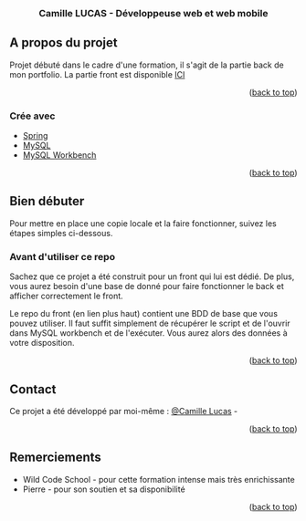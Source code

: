 <div id="top"></div>

<!-- PROJECT SHIELDS -->
<!--
*** I'm using markdown "reference style" links for readability.
*** Reference links are enclosed in brackets [ ] instead of parentheses ( ).
*** See the bottom of this document for the declaration of the reference variables
*** for contributors-url, forks-url, etc. This is an optional, concise syntax you may use.
*** https://www.markdownguide.org/basic-syntax/#reference-style-links
-->

<!-- PROJECT LOGO -->
<br />
<div align="center">
<h3 align="center">Camille LUCAS - Développeuse web et web mobile</h3>
</div>


<!-- ABOUT THE PROJECT -->
## A propos du projet

Projet débuté dans le cadre d'une formation, il s'agit de la partie back de mon portfolio. La partie front est disponible <a href="https://github.com/arsiasieg/portfolioV2">ICI</a>

<p align="right">(<a href="#top">back to top</a>)</p>



### Crée avec 

* [Spring](https://spring.io/projects/spring-framework)
* [MySQL](https://www.mysql.com/fr/)
* [MySQL Workbench](https://www.mysql.com/fr/products/workbench/)


<p align="right">(<a href="#top">back to top</a>)</p>



<!-- GETTING STARTED -->
## Bien débuter

Pour mettre en place une copie locale et la faire fonctionner, suivez les étapes simples ci-dessous.

### Avant d'utiliser ce repo
Sachez que ce projet a été construit pour un front qui lui est dédié. De plus, vous aurez besoin d'une base de donné
pour faire fonctionner le back et afficher correctement le front.

Le repo du front (en lien plus haut) contient une BDD de base que vous pouvez utiliser. Il faut suffit simplement de récupérer le script et de l'ouvrir
dans MySQL workbench et de l'exécuter. Vous aurez alors des données à votre disposition.

<p align="right">(<a href="#top">back to top</a>)</p>


<!-- CONTACT -->
## Contact

Ce projet a été développé par moi-même : [@Camille Lucas](https://github.com/arsiasieg) -



<p align="right">(<a href="#top">back to top</a>)</p>



<!-- ACKNOWLEDGMENTS -->
## Remerciements

* []()Wild Code School - pour cette formation intense mais très enrichissante
* []()Pierre - pour son soutien et sa disponibilité 

<p align="right">(<a href="#top">back to top</a>)</p>



<!-- MARKDOWN LINKS & IMAGES -->
<!-- https://www.markdownguide.org/basic-syntax/#reference-style-links -->
[contributors-shield]: https://img.shields.io/github/contributors/github_username/repo_name.svg?style=for-the-badge
[contributors-url]: https://github.com/WildCodeSchool/P3-clutchrayn-front-javangular-2021/graphs/contributors
